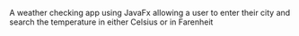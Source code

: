 A weather checking app using JavaFx allowing a user to enter their city and search the temperature in either Celsius or in Farenheit
